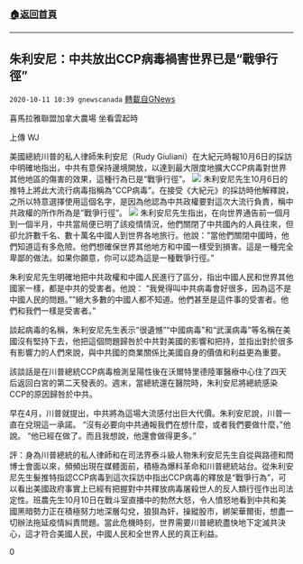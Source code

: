 ###  [:house:返回首頁](https://github.com/ourhimalayas/txt)
---

## 朱利安尼：中共放出CCP病毒禍害世界已是“戰爭行徑”
`2020-10-11 10:39 gnewscanada` [轉載自GNews](https://gnews.org/zh-hant/417918/)

喜馬拉雅聯盟加拿大農場 坐看雲起時

上傳 WJ

美國總統川普的私人律師朱利安尼（Rudy Giuliani）在大紀元時報10月6日的採訪中明確地指出，中共有意保持邊境開放，以達到最大限度地擴大CCP病毒對世界其他地區的傷害的效果，這種行為已是“戰爭行徑”。
![]()![](https://s3.amazonaws.com/gnews-media-offload/wp-content/uploads/2020/10/11103110/Rudolph-W-Giuliani.jpg)
朱利安尼先生10月6日的推特上將此大流行病毒指稱為”CCP病毒”。在接受《大紀元》的採訪時他解釋說，之所以特意選擇使用這個名字，是因為他認為中共政權要對這次大流行負責，稱中共政權的所作所為是”戰爭行徑”。
![]()![](https://s3.amazonaws.com/gnews-media-offload/wp-content/uploads/2020/10/11103125/%E5%B1%8F%E5%B9%95%E6%88%AA%E5%9B%BE470.png)
朱利安尼先生指出，在向世界通告前一個月到一個半月，中共當局便已明了該疫情情況，他們關閉了中共國內的人員往來，但卻允許數千名、數十萬名中國人到世界各地旅行。他說：”當他們關閉中國時，他們知道這有多危險。他們想確保世界其他地方和中國一樣受到損害。這是一種完全卑鄙的做法。如果你願意，你可以認為這是一種戰爭行徑。”

朱利安尼先生明確地把中共政權和中國人民進行了區分，指出中國人民和世界其他國家一樣，都是中共的受害者。他說： “我覺得叫中共病毒會好很多，因為這不是中國人民的問題。””絕大多數的中國人都不知道。他們甚至是這件事的受害者。他們和我們一樣是受害者。”

談起病毒的名稱，朱利安尼先生表示“很遺憾”“中國病毒”和“武漢病毒”等名稱在美國沒有堅持下去，他把這個問題歸咎於中共對美國的影響和把持，並指出對於很多有影響力的人們來說，與中共國的商業關係比美國自身的價值和利益更為重要。

該談話是在川普總統CCP病毒檢測呈陽性後在沃爾特里德陸軍醫療中心住了四天后返回白宮的第二天發表的。週末，當總統還在醫院時，朱利安尼將總統感染CCP的原因歸咎於中共。

早在4月，川普就提出，中共將為這場大流感付出巨大代價。朱利安尼說，川普一直在兌現這一承諾。 “沒有必要向中共通報我們在想什麼，或者我們要做什麼，”他說。 “他已經在做了。而且我想說，他還會做得更多。”

評：身為川普總統的私人律師和在司法界泰斗級人物朱利安尼先生自從與路德和閆博士會面以來，頻頻出現在媒體面前，積極為爆料革命和川普總統站台。從朱利安尼先生髮推特指認CCP病毒到這次採訪中指出CCP病毒的釋放是“戰爭行為”，可以看出美國政府事實上已經有把握對中共釋放病毒屠殺世人的反人類行徑作出司法定性。班農先生10月10日在戰斗室直播中的勃然大怒，令人憤怒地看到中共和美國黑暗勢力正在積極努力地深層勾兌，狼狽為奸，操縱股市，綁架華爾街，想盡一切辦法拖延疫情糾責問題。當此危機時刻，世界需要川普總統盡快地下定滅共決心，這才符合美國人民，中國人民和全世界人民的真正利益。

0
